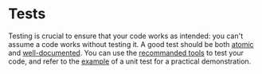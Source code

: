 # Tests

Testing is crucial to ensure that your code works as intended: you can't assume a code works without testing it. A good test should be both [atomic](atomic.md) and [well-documented](documentation.md). You can use the [recommanded tools](tools.md) to test your code, and refer to the [example](example-of-unit-test.md) of a unit test for a practical demonstration.
